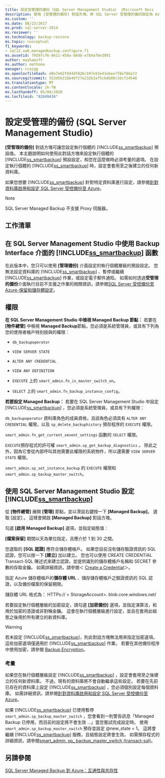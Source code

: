 ```yaml
---
title: 設定受管理的備份（SQL Server Management Studio） |Microsoft Docs
description: 使用 [受管理的備份] 對話方塊，將 SQL Server 受管理的備份設定為 Azure 預設值。 瞭解您需要考慮的選項。
ms.custom: ''
ms.date: 08/23/2017
ms.prod: sql-server-2014
ms.reviewer: ''
ms.technology: backup-restore
ms.topic: conceptual
f1_keywords:
- sql12.swb.managedbackup.configure.f1
ms.assetid: 79397cf6-0611-450a-b0d8-e784a76e3091
author: mashamsft
ms.author: mathoma
manager: craigg
ms.openlocfilehash: d8e7e02f844df026c597e93e43ebee7f8e786a72
ms.sourcegitcommit: 553d5b21bb4bf27e232b3af5cbdb80c3dcf24546
ms.translationtype: MT
ms.contentlocale: zh-TW
ms.lasthandoff: 05/06/2020
ms.locfileid: "82849436"
---
```

# <a name="configure-managed-backup-sql-server-management-studio"></a>設定受管理的備份 (SQL Server Management Studio)
  **[受管理的備份]** 對話方塊可讓您設定執行個體的 [!INCLUDE[ss_smartbackup](../includes/ss-smartbackup-md.md)] 預設值。 本主題說明如何使用此對話方塊來設定執行個體的 [!INCLUDE[ss_smartbackup](../includes/ss-smartbackup-md.md)] 預設設定，和您在這麼做時必須考量的選項。 在設定執行個體的 [!INCLUDE[ss_smartbackup](../includes/ss-smartbackup-md.md)] 時，設定會套用至之後建立的任何新資料庫。  
  
 如果您想要 [!INCLUDE[ss_smartbackup](../includes/ss-smartbackup-md.md)] 針對特定資料庫進行設定，請參閱[針對資料庫啟用和設定 SQL Server 受控備份至 Azure](../../2014/database-engine/sql-server-managed-backup-to-windows-azure-retention-and-storage-settings.md#DatabaseConfigure)。  
 
> [!NOTE] 
> SQL Server Managed Backup 不支援 Proxy 伺服器。 
  
## <a name="task-list"></a>工作清單  
  
## <a name="ss_smartbackup-functions-using-managed-backup-interface-in-sql-server-management-studio"></a>在 SQL Server Management Studio 中使用 Backup Interface 介面的 [!INCLUDE[ss_smartbackup](../includes/ss-smartbackup-md.md)] 函數  
 在此版本中，您只可以使用 **[管理備份]** 介面設定的執行個體層級的預設設定。 您無法設定資料庫的 [!INCLUDE[ss_smartbackup](../includes/ss-smartbackup-md.md)] 、暫停或繼續 [!INCLUDE[ss_smartbackup](../includes/ss-smartbackup-md.md)] 作業，或設定電子郵件通知。 如需如何透過**受管理的備份**介面執行目前不支援之作業的相關資訊，請參閱[SQL Server 受控備份至 Azure-保留和儲存體設定](../../2014/database-engine/sql-server-managed-backup-to-windows-azure-retention-and-storage-settings.md)。  
  
## <a name="permissions"></a>權限  
 **在 SQL Server Management Studio 中檢視 Managed Backup 節點：** 若要在  **[物件總管]** 中檢視 **Managed Backup**節點，您必須是系統管理員，或具有下列為您的使用者帳戶特別授與的權限：  
  
-   `db_backupoperator`  
  
-   `VIEW SERVER STATE`  
  
-   `ALTER ANY CREDENTIAL`  
  
-   `VIEW ANY DEFINITION`  
  
-   `EXECUTE` 上的 `smart_admin.fn_is_master_switch_on`。  
  
-   `SELECT` 上的 `smart_admin.fn_backup_instance_config`。  
  
 **若要設定 Managed Backup：** 若要在 SQL Server Management Studio 中設定 [!INCLUDE[ss_smartbackup](../includes/ss-smartbackup-md.md)] ，您必須是系統管理員，或具有下列權限：  
  
 `db_backupoperator` 資料庫角色的成員資格，且該角色必須具有 `ALTER ANY CREDENTIAL` 權限，以及 `sp_delete_backuphistory` 預存程序的 `EXECUTE` 權限。  
  
 `smart_admin.fn_get_current_xevent_settings` 函數的 `SELECT` 權限。  
  
 `EXECUTE`預存程式的許可權 `smart_admin.sp_get_backup_diagnostics` 。 除此之外，因為它會從內部呼叫其他需要此權限的系統物件，所以還需要 `VIEW SERVER STATE` 權限。  
  
 `smart_admin.sp_set_instance_backup` 的 `EXECUTE` 權限和 `smart_admin.sp_backup_master_switch`。  
  
## <a name="configure-ss_smartbackup-using-sql-server-management-studio"></a>使用 SQL Server Management Studio 設定 [!INCLUDE[ss_smartbackup](../includes/ss-smartbackup-md.md)]  
 從 **[物件總管]** 展開 **[管理]** 節點，並以滑鼠右鍵按一下 **[Managed Backup]**。 選取 [設定]  。 這樣會開啟 **[Managed Backup]** 對話方塊。  
  
 勾選 **[啟用 Managed Backup]** 選項，並指定組態值：  
  
 **[檔案保留]** 期間以天為單位指定，且應介於 1 到 30 之間。  
  
 您選取的 **[SQL 認證]** 應符合儲存體帳戶。 如果您目前沒有儲存驗證資訊的 SQL 認證，您可以按一下 **[建立]** 加以建立。 您也可以使用 CREATE CREDENTIAL Transact-SQL 陳述式來建立認證，並提供識別的儲存體帳戶名稱和 SECRET 參數的存取金鑰。 如需詳細資訊，請參閱＜ [Create a Credential](../relational-databases/backup-restore/sql-server-backup-to-url.md#credential)＞。  
  
 指定 Azure 儲存體帳戶的**儲存體 URL** 、儲存儲存體帳戶之驗證資訊的 SQL 認證，以及備份檔案的保留期限。  
  
 儲存體 URL 格式為： HTTPs:// \< StorageAccount>. blob.core.windows.net/  
  
 若要設定執行個體層級的加密設定，請勾選 **[加密備份]** 選項，並指定演算法，和用於加密的憑證或非對稱金鑰。  這會在執行個體層級進行設定，並且在套用此組態之後用於所有建立的新資料庫。  
  
> [!WARNING]  
>  若未設定 [!INCLUDE[ss_smartbackup](../includes/ss-smartbackup-md.md)]，則此對話方塊無法用來指定加密選項。 這些加密選項僅適用於 [!INCLUDE[ss_smartbackup](../includes/ss-smartbackup-md.md)] 作業。 若要在其他備份程序中使用加密，請參閱 [Backup Encryption](../relational-databases/backup-restore/backup-encryption.md)。  
  
### <a name="considerations"></a>考量  
 如果您在執行個體層級設定 [!INCLUDE[ss_smartbackup](../includes/ss-smartbackup-md.md)] ，設定會套用至之後建立的任何新資料庫。  不過，現有的資料庫將不會自動繼承這些設定。 若要在先前已存在的資料庫上設定 [!INCLUDE[ss_smartbackup](../includes/ss-smartbackup-md.md)] ，您必須個別設定每個資料庫。 如需詳細資訊，請參閱[針對資料庫啟用和設定 SQL Server 受控備份至 Azure](../../2014/database-engine/sql-server-managed-backup-to-windows-azure-retention-and-storage-settings.md#DatabaseConfigure)。  
  
 如果 [!INCLUDE[ss_smartbackup](../includes/ss-smartbackup-md.md)] 已使用暫停 `smart_admin.sp_backup_master_switch` ，您會看到一則警告訊息「Managed Backup 已停用，而目前的設定將不會生效 ...」當您嘗試完成設定時。 使用 `smart_admin.sp_backup_master_switch` 預存並設定 @new_state = 1。 這將會繼續 [!INCLUDE[ss_smartbackup](../includes/ss-smartbackup-md.md)] 服務，且組態設定將會生效。 如需預存程式的詳細資訊，請參閱[smart_admin. sp_ backup_master_switch &#40;transact-sql&#41;](/sql/relational-databases/system-stored-procedures/managed-backup-sp-backup-master-switch-transact-sql)。  
  
## <a name="see-also"></a>另請參閱  
 [SQL Server Managed Backup 到 Azure：互通性與共存性](../../2014/database-engine/sql-server-managed-backup-to-windows-azure-interoperability-and-coexistence.md)  
  
  
